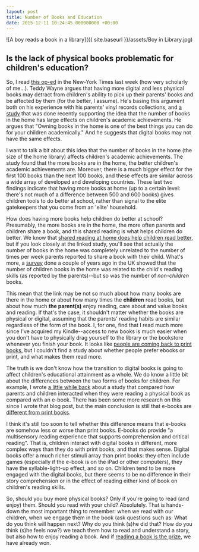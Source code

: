 ```yaml
---
layout: post
title: Number of Books and Education
date: 2015-12-11 10:24:45.000000000 +00:00
---
```

![A boy reads a book in a library]({{ site.baseurl }}/assets/Boy in Library.jpg)

## Is the lack of physical books problematic for children's education?

So, I read [this op-ed](https://www.nytimes.com/2015/12/06/fashion/our-bare-shelves-our-selves.html?_r=0) in the New-York Times last week (how very scholarly of me...). Teddy Wayne argues that having more digital and less physical books may detract from children's ability to pick up their parents' books and be affected by them (for the better, I assume). He's basing this argument both on his experience with his parents' vinyl records collections, and [a study](https://sf.oxfordjournals.org/content/92/4/1573.full) that was done recently supporting the idea that the number of books in the home has large effects on children's academic achievements. He argues that "Owning books in the home is one of the best things you can do for your children academically." And he suggests that digital books may not have the same effects.

I want to talk a bit about this idea that the number of books in the home (the size of the home library) affects children's academic achievements. The study found that the more books are in the home, the better children's academic achievements are. Moreover, there is a much bigger effect for the first 100 books than the next 100 books, and these effects are similar across a wide array of developed and developing countries. These last two findings indicate that having more books at home (up to a certain level: there's not much of a difference between 500 and 600 books) gives children tools to do better at school, rather than signal to the elite gatekeepers that you come from an 'elite' household.

How does having more books help children do better at school? Presumably, the more books are in the home, the more often parents and children share a book, and this shared reading is what helps children do better. We know that [shared reading at home does help children read better](https://www.researchgate.net/publication/259954849_Continuity_and_Change_in_the_Home_Literacy_Environment_as_Predictors_of_Growth_in_Vocabulary_and_Reading), but if you look closely at the linked study, you'll see that actually the number of books in the home was completely unrelated to the number of times per week parents reported to share a book with their child. What's more, a [survey](https://www.literacytrust.org.uk/assets/0002/1140/Early_years_parent_report.pdf) done a couple of years ago in the UK showed that the number of children books in the home was related to the child's reading skills (as reported by the parents)--but so was the number of _non-children_ books.

This mean that the link may be not so much about how many books are there in the home or about how many times the **children** read books, but about how much **the parent(s)** enjoy reading, care about and value books and reading. If that's the case, it shouldn't matter whether the books are physical or digital, assuming that the parents' reading habits are similar regardless of the form of the book. I, for one, find that I read much more since I've acquired my Kindle--access to new books is much easier when you don't have to physically drag yourself to the library or the bookstore whenever you finish your book. It looks like [people are coming back to print books](http://www.nytimes.com/2015/09/23/business/media/the-plot-twist-e-book-sales-slip-and-print-is-far-from-dead.html), but I couldn't find a study about whether people prefer ebooks or print, and what makes them read more.

The truth is we don't know how the transition to digital books is going to affect children's educational attainment as a whole. We do know a little bit about the differences between the two forms of books for children. For example, I wrote [a little while back](https://galpod.com/are-e-books-evil) about a study that compared how parents and children interacted when they were reading a physical book as compared with an e-book. There has been some more research on this since I wrote that blog post, but the main conclusion is still that e-books are [different from print books](https://www.researchgate.net/publication/262584202_Young_children_and_e-reading_Research_to_date_and_questions_for_the_future).

I think it's still too soon to tell whether this difference means that e-books are somehow less or worse than print books. E-books do provide "a multisensory reading experience that supports comprehension and critical reading". That is, children interact with digital books in different, more complex ways than they do with print books, and that makes sense. Digital books offer a much richer stimuli array than print books: they often include games (especially if the e-book is on the iPad or other computers), they have the syllable-light-up effect, and so on. Children tend to be more engaged with the digital books, but there seems to be no difference in their story comprehension or in the effect of reading either kind of book on children's reading skills.

So, should you buy more physical books? Only if you're going to read (and enjoy) them. Should you read with your child? Absolutely. That is hands-down the most important thing to remember: when we read with our children, when we engage them in the book (ask questions such as: What do you think will happen next? Why do you think (s)he did that? How do you think (s)he feels now?) we teach them how to read and understand a story, but also how to enjoy reading a book. And if [reading a book is the prize](https://galpod.com/should-we-reward-children-for-reading), we have already won.
